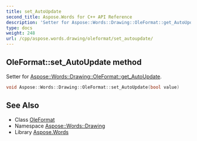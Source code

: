 ```yaml
---
title: set_AutoUpdate
second_title: Aspose.Words for C++ API Reference
description: 'Setter for Aspose::Words::Drawing::OleFormat::get_AutoUpdate.'
type: docs
weight: 248
url: /cpp/aspose.words.drawing/oleformat/set_autoupdate/
---
```

## OleFormat::set_AutoUpdate method


Setter for [Aspose::Words::Drawing::OleFormat::get_AutoUpdate](../get_autoupdate/).

```cpp
void Aspose::Words::Drawing::OleFormat::set_AutoUpdate(bool value)
```

## See Also

* Class [OleFormat](../)
* Namespace [Aspose::Words::Drawing](../../)
* Library [Aspose.Words](../../../)
